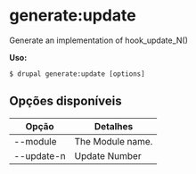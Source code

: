 # generate:update
Generate an implementation of hook_update_N()

**Uso:**
```
$ drupal generate:update [options]
```

## Opções disponíveis
Opção | Detalhes
-------|-------------
--module | The Module name.
--update-n | Update Number
